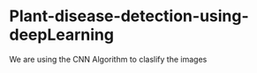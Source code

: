 # Plant-disease-detection-using-deepLearning
We are using the CNN Algorithm  to claslify the images
